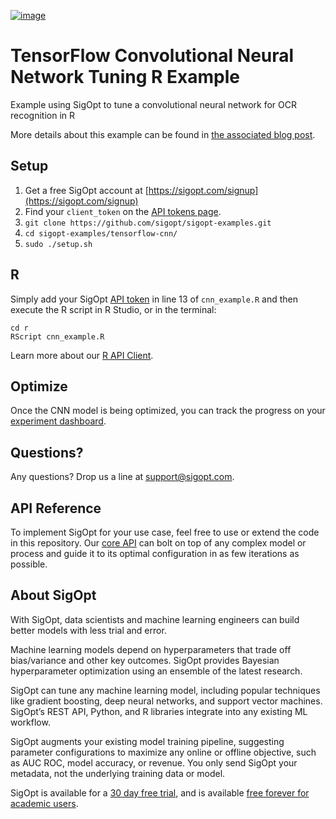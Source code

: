 [![image](https://sigopt.com/static/img/SigOpt_logo_horiz.png?raw=true)](https://sigopt.com)

# TensorFlow Convolutional Neural Network Tuning R Example

Example using SigOpt to tune a convolutional neural network for OCR recognition in R

More details about this example can be found in [the associated blog post](http://blog.sigopt.com/post/141501625253/sigopt-for-ml-tensorflow-convnets-on-a-budget).

## Setup

1. Get a free SigOpt account at [https://sigopt.com/signup](https://sigopt.com/signup)
2. Find your `client_token` on the [API tokens page](https://sigopt.com/tokens).
4. `git clone https://github.com/sigopt/sigopt-examples.git`
5. `cd sigopt-examples/tensorflow-cnn/`
4. `sudo ./setup.sh`

## R
Simply add your SigOpt [API token](https://sigopt.com/docs/overview/authentication) in line 13 of `cnn_example.R` and then execute the R script in R Studio, or in the terminal:

```
cd r
RScript cnn_example.R
```

Learn more about our [R API Client](https://sigopt.com/docs/overview/r).

## Optimize

Once the CNN model is being optimized, you can track the progress on your [experiment dashboard](https://sigopt.com/experiments).

## Questions?
Any questions? Drop us a line at [support@sigopt.com](mailto:support@sigopt.com).

## API Reference
To implement SigOpt for your use case, feel free to use or extend the code in this repository. Our [core API](https://sigopt.com/docs) can bolt on top of any complex model or process and guide it to its optimal configuration in as few iterations as possible.

## About SigOpt

With SigOpt, data scientists and machine learning engineers can build better models with less trial and error.

Machine learning models depend on hyperparameters that trade off bias/variance and other key outcomes. SigOpt provides Bayesian hyperparameter optimization using an ensemble of the latest research.

SigOpt can tune any machine learning model, including popular techniques like gradient boosting, deep neural networks, and support vector machines. SigOpt’s REST API, Python, and R libraries integrate into any existing ML workflow.

SigOpt augments your existing model training pipeline, suggesting parameter configurations to maximize any online or offline objective, such as AUC ROC, model accuracy, or revenue. You only send SigOpt your metadata, not the underlying training data or model.

SigOpt is available for a [30 day free trial](https://sigopt.com/signup), and is available [free forever for academic users](https://sigopt.com/edu).
